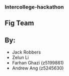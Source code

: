 ### Intercollege-hackathon
## Fig Team
## By:

* Jack Robbers
* Zelun Li
* Farhan Ghazi (z5199861)
* Andrew Ang (z5245630)
